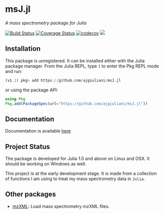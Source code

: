 # msJ.jl

*A mass spectrometry package for Julia*

[![Build Status](https://travis-ci.org/ajgiuliani/msJ.jl.svg?branch=master)](https://travis-ci.org/ajgiuliani/msJ.jl)
[![Coverage Status](https://coveralls.io/repos/github/ajgiuliani/msJ.jl/badge.svg?branch=master)](https://coveralls.io/github/ajgiuliani/msJ.jl?branch=master)
[![codecov](https://codecov.io/gh/ajgiuliani/msJ.jl/branch/master/graph/badge.svg)](https://codecov.io/gh/ajgiuliani/msJ.jl)
[![](https://img.shields.io/badge/docs-stable-blue.svg)](https://ajgiuliani.github.io/msJ.jl/dev)


## Installation
This package is unregistered. It can be installed either with the Julia package manager.
From the Julia REPL, type `]` to enter the Pkg REPL mode and run:
```julia
(v1.1) pkg> add https://github.com/ajgiuliani/msJ.jl
```
or using the package API:

```julia
using Pkg
Pkg.add(PackageSpec(url="https://github.com/ajgiuliani/msJ.jl"))
```

## Documentation
Documentation is available [here](https://ajgiuliani.github.io/msJ.jl/dev)


## Project Status
The package is developed for Julia 1.0 and above on Linux and OSX. It should be working on Windows as well.

This project is at the early development stage. It is made from a collection of functions I am using to treat my mass spectrometry data in `Julia`.


## Other packages
* [mzXML](https://github.com/timholy/mzXML.jl): Load mass spectrometry mzXML files.
